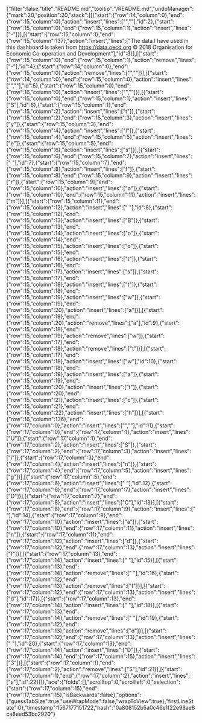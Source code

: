 {"filter":false,"title":"README.md","tooltip":"/README.md","undoManager":{"mark":20,"position":20,"stack":[[{"start":{"row":14,"column":0},"end":{"row":15,"column":0},"action":"insert","lines":["",""],"id":2},{"start":{"row":15,"column":0},"end":{"row":15,"column":1},"action":"insert","lines":["-"]}],[{"start":{"row":15,"column":1},"end":{"row":15,"column":137},"action":"insert","lines":["The data I have used in this dashboard is taken from https://data.oecd.org © 2018 Organisation for Economic Co-operation and Development"],"id":3}],[{"start":{"row":15,"column":0},"end":{"row":15,"column":1},"action":"remove","lines":["-"],"id":4},{"start":{"row":14,"column":0},"end":{"row":15,"column":0},"action":"remove","lines":["",""]}],[{"start":{"row":14,"column":0},"end":{"row":15,"column":0},"action":"insert","lines":["",""],"id":5},{"start":{"row":15,"column":0},"end":{"row":16,"column":0},"action":"insert","lines":["",""]}],[{"start":{"row":15,"column":0},"end":{"row":15,"column":1},"action":"insert","lines":["S"],"id":6},{"start":{"row":15,"column":1},"end":{"row":15,"column":2},"action":"insert","lines":["t"]},{"start":{"row":15,"column":2},"end":{"row":15,"column":3},"action":"insert","lines":["y"]},{"start":{"row":15,"column":3},"end":{"row":15,"column":4},"action":"insert","lines":["l"]},{"start":{"row":15,"column":4},"end":{"row":15,"column":5},"action":"insert","lines":["e"]},{"start":{"row":15,"column":5},"end":{"row":15,"column":6},"action":"insert","lines":["s"]}],[{"start":{"row":15,"column":6},"end":{"row":15,"column":7},"action":"insert","lines":[" "],"id":7},{"start":{"row":15,"column":7},"end":{"row":15,"column":8},"action":"insert","lines":["f"]},{"start":{"row":15,"column":8},"end":{"row":15,"column":9},"action":"insert","lines":["r"]},{"start":{"row":15,"column":9},"end":{"row":15,"column":10},"action":"insert","lines":["o"]},{"start":{"row":15,"column":10},"end":{"row":15,"column":11},"action":"insert","lines":["m"]}],[{"start":{"row":15,"column":11},"end":{"row":15,"column":12},"action":"insert","lines":[" "],"id":8},{"start":{"row":15,"column":12},"end":{"row":15,"column":13},"action":"insert","lines":["B"]},{"start":{"row":15,"column":13},"end":{"row":15,"column":14},"action":"insert","lines":["o"]},{"start":{"row":15,"column":14},"end":{"row":15,"column":15},"action":"insert","lines":["o"]},{"start":{"row":15,"column":15},"end":{"row":15,"column":16},"action":"insert","lines":["t"]},{"start":{"row":15,"column":16},"end":{"row":15,"column":17},"action":"insert","lines":["s"]},{"start":{"row":15,"column":17},"end":{"row":15,"column":18},"action":"insert","lines":["t"]},{"start":{"row":15,"column":18},"end":{"row":15,"column":19},"action":"insert","lines":["w"]},{"start":{"row":15,"column":19},"end":{"row":15,"column":20},"action":"insert","lines":["a"]}],[{"start":{"row":15,"column":19},"end":{"row":15,"column":20},"action":"remove","lines":["a"],"id":9},{"start":{"row":15,"column":18},"end":{"row":15,"column":19},"action":"remove","lines":["w"]},{"start":{"row":15,"column":17},"end":{"row":15,"column":18},"action":"remove","lines":["t"]}],[{"start":{"row":15,"column":17},"end":{"row":15,"column":18},"action":"insert","lines":["w"],"id":10},{"start":{"row":15,"column":18},"end":{"row":15,"column":19},"action":"insert","lines":["a"]},{"start":{"row":15,"column":19},"end":{"row":15,"column":20},"action":"insert","lines":["t"]},{"start":{"row":15,"column":20},"end":{"row":15,"column":21},"action":"insert","lines":["c"]},{"start":{"row":15,"column":21},"end":{"row":15,"column":22},"action":"insert","lines":["h"]}],[{"start":{"row":16,"column":136},"end":{"row":17,"column":0},"action":"insert","lines":["",""],"id":11},{"start":{"row":17,"column":0},"end":{"row":17,"column":1},"action":"insert","lines":["U"]},{"start":{"row":17,"column":1},"end":{"row":17,"column":2},"action":"insert","lines":["S"]},{"start":{"row":17,"column":2},"end":{"row":17,"column":3},"action":"insert","lines":["i"]},{"start":{"row":17,"column":3},"end":{"row":17,"column":4},"action":"insert","lines":["n"]},{"start":{"row":17,"column":4},"end":{"row":17,"column":5},"action":"insert","lines":["g"]}],[{"start":{"row":17,"column":5},"end":{"row":17,"column":6},"action":"insert","lines":[" "],"id":12},{"start":{"row":17,"column":6},"end":{"row":17,"column":7},"action":"insert","lines":["D"]}],[{"start":{"row":17,"column":7},"end":{"row":17,"column":8},"action":"insert","lines":["C"],"id":13}],[{"start":{"row":17,"column":8},"end":{"row":17,"column":9},"action":"insert","lines":[" "],"id":14},{"start":{"row":17,"column":9},"end":{"row":17,"column":10},"action":"insert","lines":["a"]},{"start":{"row":17,"column":10},"end":{"row":17,"column":11},"action":"insert","lines":["n"]},{"start":{"row":17,"column":11},"end":{"row":17,"column":12},"action":"insert","lines":["d"]},{"start":{"row":17,"column":12},"end":{"row":17,"column":13},"action":"insert","lines":["f"]}],[{"start":{"row":17,"column":13},"end":{"row":17,"column":14},"action":"insert","lines":[" "],"id":15}],[{"start":{"row":17,"column":13},"end":{"row":17,"column":14},"action":"remove","lines":[" "],"id":16},{"start":{"row":17,"column":12},"end":{"row":17,"column":13},"action":"remove","lines":["f"]}],[{"start":{"row":17,"column":12},"end":{"row":17,"column":13},"action":"insert","lines":["d"],"id":17}],[{"start":{"row":17,"column":13},"end":{"row":17,"column":14},"action":"insert","lines":[" "],"id":18}],[{"start":{"row":17,"column":13},"end":{"row":17,"column":14},"action":"remove","lines":[" "],"id":19},{"start":{"row":17,"column":12},"end":{"row":17,"column":13},"action":"remove","lines":["d"]}],[{"start":{"row":17,"column":12},"end":{"row":17,"column":13},"action":"insert","lines":[" "],"id":20},{"start":{"row":17,"column":13},"end":{"row":17,"column":14},"action":"insert","lines":["D"]},{"start":{"row":17,"column":14},"end":{"row":17,"column":15},"action":"insert","lines":["3"]}],[{"start":{"row":17,"column":1},"end":{"row":17,"column":2},"action":"remove","lines":["S"],"id":21}],[{"start":{"row":17,"column":1},"end":{"row":17,"column":2},"action":"insert","lines":["s"],"id":22}]]},"ace":{"folds":[],"scrolltop":0,"scrollleft":0,"selection":{"start":{"row":17,"column":15},"end":{"row":17,"column":15},"isBackwards":false},"options":{"guessTabSize":true,"useWrapMode":false,"wrapToView":true},"firstLineState":0},"timestamp":1567177151722,"hash":"0a808152b5a0c46e1f22e98ae8ca8eed53bc2920"}